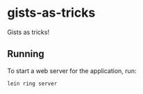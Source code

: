 # gists-as-tricks

Gists as tricks!

## Running

To start a web server for the application, run:

    lein ring server
